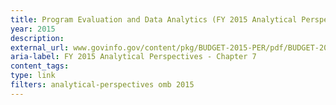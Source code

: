 ```yaml
---
title: Program Evaluation and Data Analytics (FY 2015 Analytical Perspectives - Chapter 7)
year: 2015
description: 
external_url: www.govinfo.gov/content/pkg/BUDGET-2015-PER/pdf/BUDGET-2015-PER.pdf
aria-label: FY 2015 Analytical Perspectives - Chapter 7
content_tags: 
type: link
filters: analytical-perspectives omb 2015
---
```

